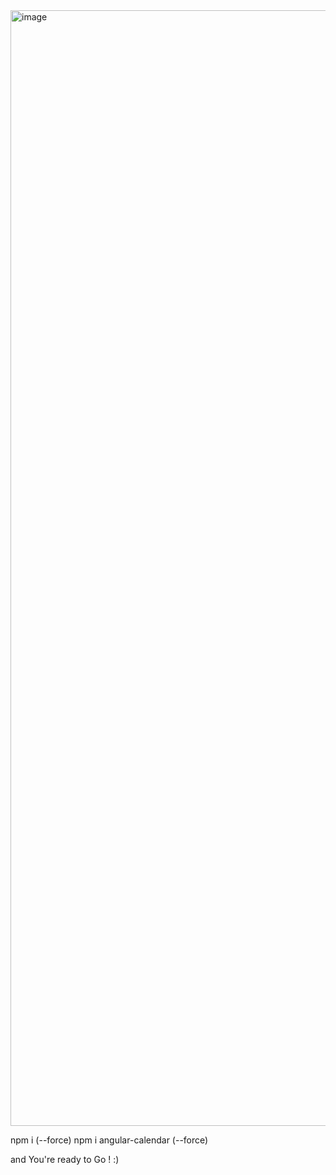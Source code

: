 <img width="1785" alt="image" src="https://user-images.githubusercontent.com/52915601/202967895-bdce3b2e-9f43-483a-a85d-59b8bec25aa5.png">


npm i (--force)
npm i angular-calendar (--force)

and You're ready to Go ! :)
